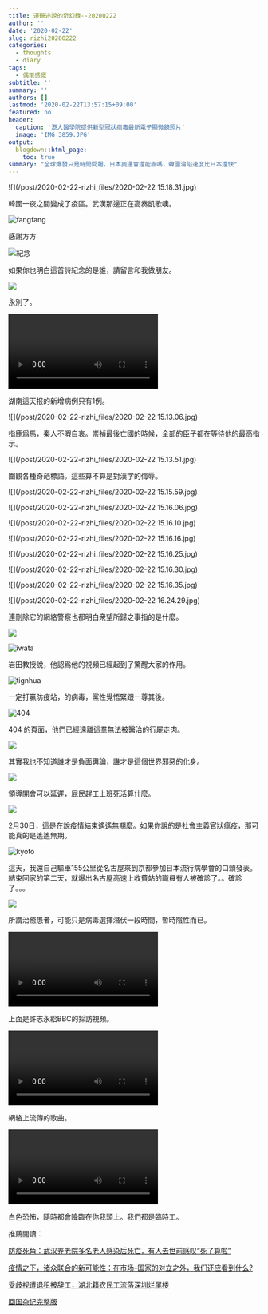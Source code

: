 ```yaml
---
title: 道聽途說的奇幻錄--20200222
author: ''
date: '2020-02-22'
slug: rizhi20200222
categories:
  - thoughts
  - diary
tags:
  - 偶爾感慨
subtitle: ''
summary: ''
authors: []
lastmod: '2020-02-22T13:57:15+09:00'
featured: no
header:
  caption: '港大醫學院提供新型冠狀病毒最新電子顯微鏡照片'
  image: 'IMG_3859.JPG'
output:
  blogdown::html_page:
    toc: true
summary: "全球爆發只是時間問題，日本奧運會還能辦嗎，韓國淪陷速度比日本還快"
---
```


![](/post/2020-02-22-rizhi_files/2020-02-22 15.18.31.jpg)

韓國一夜之間變成了疫區。武漢那邊正在高奏凱歌噢。




![fangfang](/post/2020-02-22-rizhi_files/EQ7Z043XYAAXvdZ.jpeg)

感謝方方

![紀念](/post/2020-02-22-rizhi_files/EQ7Z048XUAcTeXS.jpeg)

如果你也明白這首詩紀念的是誰，請留言和我做朋友。

![](/post/2020-02-22-rizhi_files/EQ7Z04vXkAEySYj.jpeg)

永別了。


<video width=auto height=auto controls allowfullscreen>
  <source src="/post/2020-02-22-rizhi_files/2020-02-22 15.41.21.mp4" type="video/mp4">
  <source src="movie.ogg" type="video/ogg">
  Your browser does not support the video tag.
</video>

湖南這天报的新增病例只有1例。

![](/post/2020-02-22-rizhi_files/2020-02-22 15.13.06.jpg)

指鹿爲馬，秦人不暇自哀。崇禎最後亡國的時候，全部的臣子都在等待他的最高指示。

![](/post/2020-02-22-rizhi_files/2020-02-22 15.13.51.jpg)


圍觀各種奇葩標語。這些算不算是對漢字的侮辱。

![](/post/2020-02-22-rizhi_files/2020-02-22 15.15.59.jpg)

![](/post/2020-02-22-rizhi_files/2020-02-22 15.16.06.jpg)

![](/post/2020-02-22-rizhi_files/2020-02-22 15.16.10.jpg)


![](/post/2020-02-22-rizhi_files/2020-02-22 15.16.16.jpg)

![](/post/2020-02-22-rizhi_files/2020-02-22 15.16.25.jpg)

![](/post/2020-02-22-rizhi_files/2020-02-22 15.16.30.jpg)

![](/post/2020-02-22-rizhi_files/2020-02-22 15.16.35.jpg)


![](/post/2020-02-22-rizhi_files/2020-02-22 16.24.29.jpg)

連刪除它的網絡警察也都明白衆望所歸之事指的是什麼。


![](/post/2020-02-22-rizhi_files/IMG_3776.JPG)

![iwata](/post/2020-02-22-rizhi_files/IMG_3833.jpg)

岩田教授說，他認爲他的視頻已經起到了驚醒大家的作用。

![tignhua](/post/2020-02-22-rizhi_files/IMG_3840.jpg)

一定打贏防疫站，的病毒，黨性覺悟緊跟一尊其後。

![404](/post/2020-02-22-rizhi_files/IMG_3846.JPG)

404 的頁面，他們已經遠離這羣無法被醫治的行屍走肉。

![](/post/2020-02-22-rizhi_files/IMG_3855.JPG)

其實我也不知道誰才是負面輿論，誰才是這個世界邪惡的化身。

![](/post/2020-02-22-rizhi_files/IMG_3853.JPG)

領導開會可以延遲，屁民趕工上班死活算什麼。

![](/post/2020-02-22-rizhi_files/IMG_3848.JPG)

2月30日，這是在說疫情結束遙遙無期麼。如果你說的是社會主義官狀瘟疫，那可能真的是遙遙無期。


![kyoto](/post/2020-02-22-rizhi_files/IMG_3842.jpg)

這天，我還自己驅車155公里從名古屋來到京都參加日本流行病學會的口頭發表。結束回家的第二天，就爆出名古屋高速上收費站的職員有人被確診了。。確診了。。。


![](/post/2020-02-22-rizhi_files/IMG_3838.JPG)

所謂治癒患者，可能只是病毒選擇潛伏一段時間，暫時陰性而已。

<video width=auto height=auto controls allowfullscreen>
  <source src="/post/2020-02-22-rizhi_files/-8385872939912590967.mp4" type="video/mp4">
  <source src="movie.ogg" type="video/ogg">
  Your browser does not support the video tag.
</video>

上面是許志永給BBC的採訪視頻。

<video width=auto height=auto controls allowfullscreen>
  <source src="/post/2020-02-22-rizhi_files/3613201553210937966.mp4" type="video/mp4">
  <source src="movie.ogg" type="video/ogg">
  Your browser does not support the video tag.
</video>

網絡上流傳的歌曲。


<video width=auto height=auto controls allowfullscreen>
  <source src="/post/2020-02-22-rizhi_files/3305706195076776798.mp4" type="video/mp4">
  <source src="movie.ogg" type="video/ogg">
  Your browser does not support the video tag.
</video>

白色恐怖，隨時都會降臨在你我頭上。我們都是臨時工。

推薦閱讀：

[防疫死角：武汉养老院多名老人感染后死亡，有人去世前感叹“死了算啦”](https://github.com/Terminus2049/Terminus2049.github.io/blob/master/_posts/2020-02-21-nursing-home.md)

[疫情之下，诸众联合的新可能性：在市场–国家的对立之外，我们还应看到什么?](https://github.com/Terminus2049/Terminus2049.github.io/blob/master/_posts/2020-02-21-Philosophia.md)

[受歧视遭退租被辞工，湖北籍农民工流落深圳烂尾楼](https://github.com/Terminus2049/Terminus2049.github.io/blob/master/_posts/2020-02-21-homeless.md)

[回国杂记完整版](http://www.duping.net/XHC/show.php?bbs=10&post=466358)